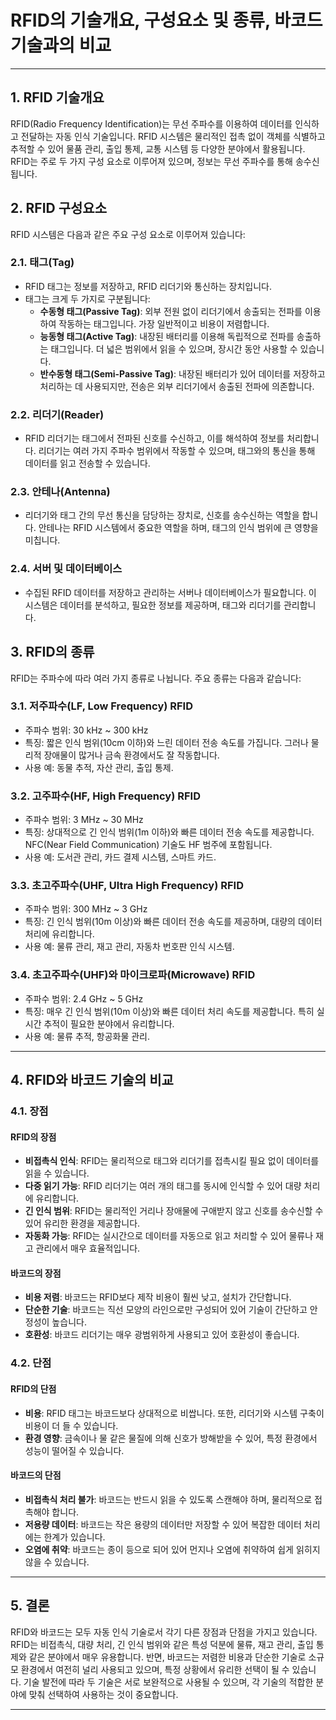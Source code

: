 # RFID의 기술개요, 구성요소 및 종류, 바코드 기술과의 비교

---

## 1. **RFID 기술개요**

RFID(Radio Frequency Identification)는 무선 주파수를 이용하여 데이터를 인식하고 전달하는 자동 인식 기술입니다. RFID 시스템은 물리적인 접촉 없이 객체를 식별하고 추적할 수 있어 물품 관리, 출입 통제, 교통 시스템 등 다양한 분야에서 활용됩니다. RFID는 주로 두 가지 구성 요소로 이루어져 있으며, 정보는 무선 주파수를 통해 송수신됩니다.

## 2. **RFID 구성요소**

RFID 시스템은 다음과 같은 주요 구성 요소로 이루어져 있습니다:

### 2.1. **태그(Tag)**
   - RFID 태그는 정보를 저장하고, RFID 리더기와 통신하는 장치입니다.
   - 태그는 크게 두 가지로 구분됩니다:
     - **수동형 태그(Passive Tag)**: 외부 전원 없이 리더기에서 송출되는 전파를 이용하여 작동하는 태그입니다. 가장 일반적이고 비용이 저렴합니다.
     - **능동형 태그(Active Tag)**: 내장된 배터리를 이용해 독립적으로 전파를 송출하는 태그입니다. 더 넓은 범위에서 읽을 수 있으며, 장시간 동안 사용할 수 있습니다.
     - **반수동형 태그(Semi-Passive Tag)**: 내장된 배터리가 있어 데이터를 저장하고 처리하는 데 사용되지만, 전송은 외부 리더기에서 송출된 전파에 의존합니다.

### 2.2. **리더기(Reader)**
   - RFID 리더기는 태그에서 전파된 신호를 수신하고, 이를 해석하여 정보를 처리합니다. 리더기는 여러 가지 주파수 범위에서 작동할 수 있으며, 태그와의 통신을 통해 데이터를 읽고 전송할 수 있습니다.

### 2.3. **안테나(Antenna)**
   - 리더기와 태그 간의 무선 통신을 담당하는 장치로, 신호를 송수신하는 역할을 합니다. 안테나는 RFID 시스템에서 중요한 역할을 하며, 태그의 인식 범위에 큰 영향을 미칩니다.

### 2.4. **서버 및 데이터베이스**
   - 수집된 RFID 데이터를 저장하고 관리하는 서버나 데이터베이스가 필요합니다. 이 시스템은 데이터를 분석하고, 필요한 정보를 제공하며, 태그와 리더기를 관리합니다.

## 3. **RFID의 종류**

RFID는 주파수에 따라 여러 가지 종류로 나뉩니다. 주요 종류는 다음과 같습니다:

### 3.1. **저주파수(LF, Low Frequency) RFID**
   - 주파수 범위: 30 kHz ~ 300 kHz
   - 특징: 짧은 인식 범위(10cm 이하)와 느린 데이터 전송 속도를 가집니다. 그러나 물리적 장애물이 많거나 금속 환경에서도 잘 작동합니다.
   - 사용 예: 동물 추적, 자산 관리, 출입 통제.

### 3.2. **고주파수(HF, High Frequency) RFID**
   - 주파수 범위: 3 MHz ~ 30 MHz
   - 특징: 상대적으로 긴 인식 범위(1m 이하)와 빠른 데이터 전송 속도를 제공합니다. NFC(Near Field Communication) 기술도 HF 범주에 포함됩니다.
   - 사용 예: 도서관 관리, 카드 결제 시스템, 스마트 카드.

### 3.3. **초고주파수(UHF, Ultra High Frequency) RFID**
   - 주파수 범위: 300 MHz ~ 3 GHz
   - 특징: 긴 인식 범위(10m 이상)와 빠른 데이터 전송 속도를 제공하며, 대량의 데이터 처리에 유리합니다.
   - 사용 예: 물류 관리, 재고 관리, 자동차 번호판 인식 시스템.

### 3.4. **초고주파수(UHF)와 마이크로파(Microwave) RFID**
   - 주파수 범위: 2.4 GHz ~ 5 GHz
   - 특징: 매우 긴 인식 범위(10m 이상)와 빠른 데이터 처리 속도를 제공합니다. 특히 실시간 추적이 필요한 분야에서 유리합니다.
   - 사용 예: 물류 추적, 항공화물 관리.

---

## 4. **RFID와 바코드 기술의 비교**

### 4.1. **장점**

#### **RFID의 장점**
   - **비접촉식 인식**: RFID는 물리적으로 태그와 리더기를 접촉시킬 필요 없이 데이터를 읽을 수 있습니다.
   - **다중 읽기 가능**: RFID 리더기는 여러 개의 태그를 동시에 인식할 수 있어 대량 처리에 유리합니다.
   - **긴 인식 범위**: RFID는 물리적인 거리나 장애물에 구애받지 않고 신호를 송수신할 수 있어 유리한 환경을 제공합니다.
   - **자동화 가능**: RFID는 실시간으로 데이터를 자동으로 읽고 처리할 수 있어 물류나 재고 관리에서 매우 효율적입니다.

#### **바코드의 장점**
   - **비용 저렴**: 바코드는 RFID보다 제작 비용이 훨씬 낮고, 설치가 간단합니다.
   - **단순한 기술**: 바코드는 직선 모양의 라인으로만 구성되어 있어 기술이 간단하고 안정성이 높습니다.
   - **호환성**: 바코드 리더기는 매우 광범위하게 사용되고 있어 호환성이 좋습니다.

### 4.2. **단점**

#### **RFID의 단점**
   - **비용**: RFID 태그는 바코드보다 상대적으로 비쌉니다. 또한, 리더기와 시스템 구축이 비용이 더 들 수 있습니다.
   - **환경 영향**: 금속이나 물 같은 물질에 의해 신호가 방해받을 수 있어, 특정 환경에서 성능이 떨어질 수 있습니다.

#### **바코드의 단점**
   - **비접촉식 처리 불가**: 바코드는 반드시 읽을 수 있도록 스캔해야 하며, 물리적으로 접촉해야 합니다.
   - **저용량 데이터**: 바코드는 작은 용량의 데이터만 저장할 수 있어 복잡한 데이터 처리에는 한계가 있습니다.
   - **오염에 취약**: 바코드는 종이 등으로 되어 있어 먼지나 오염에 취약하여 쉽게 읽히지 않을 수 있습니다.

---

## 5. **결론**

RFID와 바코드는 모두 자동 인식 기술로서 각기 다른 장점과 단점을 가지고 있습니다. RFID는 비접촉식, 대량 처리, 긴 인식 범위와 같은 특성 덕분에 물류, 재고 관리, 출입 통제와 같은 분야에서 매우 유용합니다. 반면, 바코드는 저렴한 비용과 단순한 기술로 소규모 환경에서 여전히 널리 사용되고 있으며, 특정 상황에서 유리한 선택이 될 수 있습니다. 기술 발전에 따라 두 기술은 서로 보완적으로 사용될 수 있으며, 각 기술의 적합한 분야에 맞춰 선택하여 사용하는 것이 중요합니다.

---
